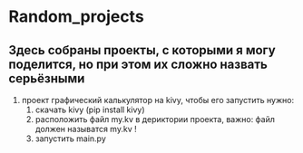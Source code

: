 # Random_projects
## Здесь собраны проекты, с которыми я могу поделится, но при этом их сложно назвать серьёзными

1. проект графический калькулятор на kivy, чтобы его запустить нужно:
   1. скачать kivy (pip install kivy)
   2. расположить файл my.kv в дериктории проекта, важно: файл должен называтся my.kv !
   3. запустить main.py

